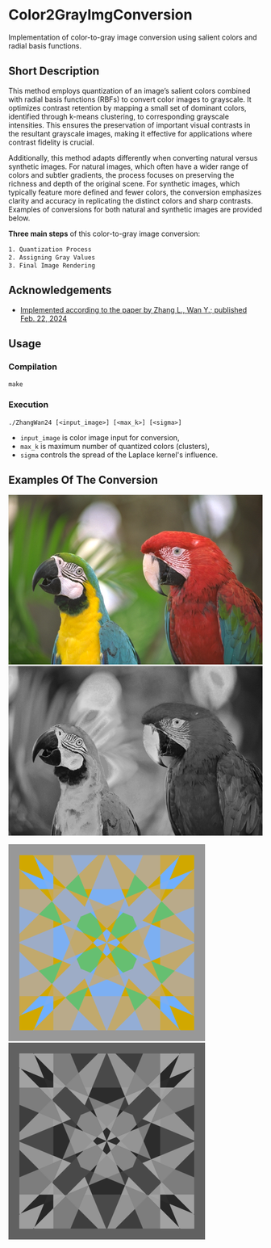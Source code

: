 # Color2GrayImgConversion

Implementation of color-to-gray image conversion using salient colors and radial basis functions.

## Short Description

This method employs quantization of an image’s salient colors combined with radial basis functions (RBFs) to convert color images to grayscale. It optimizes contrast retention by mapping a small set of dominant colors, identified through k-means clustering, to corresponding grayscale intensities. This ensures the preservation of important visual contrasts in the resultant grayscale images, making it effective for applications where contrast fidelity is crucial.

Additionally, this method adapts differently when converting natural versus synthetic images. For natural images, which often have a wider range of colors and subtler gradients, the process focuses on preserving the richness and depth of the original scene. For synthetic images, which typically feature more defined and fewer colors, the conversion emphasizes clarity and accuracy in replicating the distinct colors and sharp contrasts. Examples of conversions for both natural and synthetic images are provided below.

**Three main steps** of this color-to-gray image conversion:

    1. Quantization Process
    2. Assigning Gray Values
    3. Final Image Rendering

## Acknowledgements

 - [Implemented according to the paper by Zhang L., Wan Y.; published Feb. 22, 2024](https://www.spiedigitallibrary.org/journals/journal-of-electronic-imaging/volume-33/issue-1/013047/Color-to-gray-image-conversion-using-salient-colors-and-radial/10.1117/1.JEI.33.1.013047.full#_=_)

## Usage

### Compilation

```
make
```

### Execution

```
./ZhangWan24 [<input_image>] [<max_k>] [<sigma>] 
```

- ```input_image``` is color image input for conversion,
- ```max_k``` is maximum number of quantized colors (clusters),
- ```sigma``` controls the spread of the Laplace kernel's influence.

## Examples Of The Conversion

![Natural image before conversion](https://github.com/NovakovaMaria/Color2GrayImgConversion/blob/main/results/natural/parots_sigma25/parots.png)
![Natural image after conversion](https://github.com/NovakovaMaria/Color2GrayImgConversion/blob/main/results/natural/parots_sigma25/gray_withstep3.png)

![Synthetic image before conversion](https://github.com/NovakovaMaria/Color2GrayImgConversion/blob/main/results/synthetic/geometrypalete_sigma45/geometrypalete.png)
![Synthetic image after conversion](https://github.com/NovakovaMaria/Color2GrayImgConversion/blob/main/results/synthetic/geometrypalete_sigma45/gray_withstep3.png)
